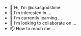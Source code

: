 - 👋 Hi, I’m @osasgodstime
- 👀 I’m interested in ...
- 🌱 I’m currently learning ...
- 💞️ I’m looking to collaborate on ...
- 📫 How to reach me ...

<!---
osasgodstime/osasgodstime is a ✨ special ✨ repository because its `README.md` (this file) appears on your GitHub profile.
You can click the Preview link to take a look at your changes.
--->
